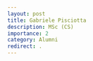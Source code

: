 ```yaml
---
layout: post
title: Gabriele Pisciotta
description: MSc (CS)
importance: 2
category: Alumni
redirect: .
---
```

